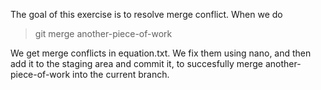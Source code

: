 The goal of this exercise is to resolve merge conflict. When we do

> git merge another-piece-of-work

We get merge conflicts in equation.txt. We fix them using nano, and then add it to the staging area and commit it, to succesfully merge another-piece-of-work into the current branch.